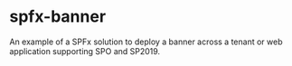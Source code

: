 # spfx-banner
An example of a SPFx solution to deploy a banner across a tenant or web application supporting SPO and SP2019.
